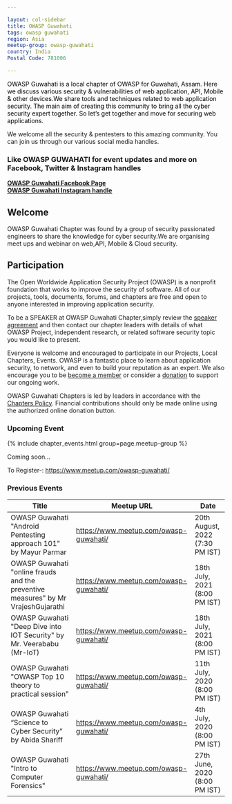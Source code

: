 ```yaml
---

layout: col-sidebar
title: OWASP Guwahati
tags: owasp guwahati
region: Asia
meetup-group: owasp-guwahati
country: India
Postal Code: 781006

---
```


<div style='color:black;'>

OWASP Guwahati is a local chapter of OWASP for Guwahati, Assam. Here we discuss various security & vulnerabilities of web application, API, Mobile & other devices.We  share tools and techniques related to web application security. The main aim of creating this community to bring all the cyber security expert together. So let’s get together and move for securing web applications.

</div>

We welcome all the security & pentesters to this amazing community. You can join us through our various social media handles.

### Like OWASP GUWAHATI for event updates and more on Facebook, Twitter & Instagram handles<br>
**[OWASP Guwahati Facebook Page](https://www.facebook.com/OWASP-Guwahati-104276475234433)**<br>
**[OWASP Guwahati Instagram handle](https://www.instagram.com/owasp_guwahati/)**

## Welcome
OWASP Guwahati Chapter was found by a group of security passionated engineers to share the knowledge for cyber security.We are organising meet ups and webinar on web,API, Mobile & Cloud security.

## Participation
The Open Worldwide Application Security Project (OWASP) is a nonprofit foundation that works to improve the security of software. All of our projects, tools, documents, forums, and chapters are free and open to anyone interested in improving application security.  

To be a SPEAKER at OWASP Guwahati Chapter,simply review the [speaker agreement](/www-policy/legal/speaker-agreement) and then contact our chapter leaders with details of what OWASP Project, independent research, or related software security topic you would like to present.

Everyone is welcome and encouraged to participate in our Projects, Local Chapters, Events. OWASP is a fantastic place to learn about application security, to network, and even to build your reputation as an expert. We also encourage you to be [become a member](/membership) or consider a [donation](/donate) to support our ongoing work.

OWASP Guwahati Chapters is led by leaders in accordance with the [Chapters Policy](/www-policy/operational/chapters). Financial contributions should only be made online using the authorized online donation button. 


### Upcoming Event

{% include chapter_events.html group=page.meetup-group %}

Coming soon...  

To Register-: <https://www.meetup.com/owasp-guwahati/>


### Previous Events

| Title | Meetup URL | Date |
| --- | --- | --- |
| OWASP Guwahati "Android Pentesting approach 101" by Mayur Parmar  | <https://www.meetup.com/owasp-guwahati/> | 20th August, 2022 (7:30 PM IST)| Over |
| OWASP Guwahati "online frauds and the preventive measures" by Mr VrajeshGujarathi  | <https://www.meetup.com/owasp-guwahati/> | 18th July, 2021 (8:00 PM IST)| Over |
| OWASP Guwahati "Deep Dive into IOT Security" by Mr. Veerababu (Mr-IoT) | <https://www.meetup.com/owasp-guwahati/> | 18th July, 2021 (8:00 PM IST)| Over |
| OWASP Guwahati "OWASP Top 10 theory to practical session"  | <https://www.meetup.com/owasp-guwahati/> | 11th July, 2020 (8:00 PM IST)| Over |
| OWASP Guwahati “Science to Cyber Security” by Abida Shariff | <https://www.meetup.com/owasp-guwahati/> | 4th July, 2020 (8:00 PM IST) | Over |
| OWASP Guwahati "Intro to Computer Forensics"  | <https://www.meetup.com/owasp-guwahati/> | 27th June, 2020 (8:00 PM IST) | Over |
